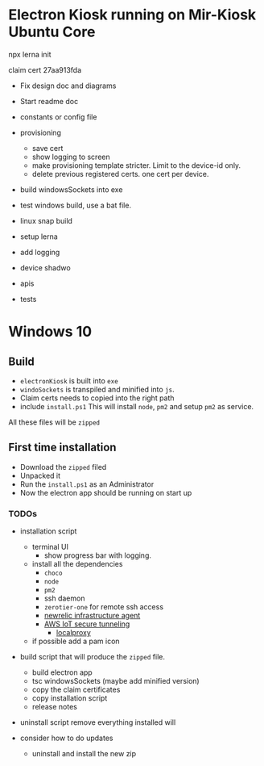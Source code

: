 # Electron Kiosk running on Mir-Kiosk Ubuntu Core

npx lerna init

claim cert
27aa913fda

- Fix design doc and diagrams
- Start readme doc
- constants or config file
- provisioning

  - save cert
  - show logging to screen
  - make provisioning template stricter. Limit to the device-id only.
  - delete previous registered certs. one cert per device.

- build windowsSockets into exe
- test windows build, use a bat file.
- linux snap build
- setup lerna

- add logging
- device shadwo
- apis
- tests

# Windows 10

## Build

- `electronKiosk` is built into `exe`
- `windoSockets` is transpiled and minified into `js`.
- Claim certs needs to copied into the right path
- include `install.ps1` This will install `node`, `pm2` and setup `pm2` as service.

All these files will be `zipped`

## First time installation

- Download the `zipped` filed
- Unpacked it
- Run the `install.ps1` as an Administrator
- Now the electron app should be running on start up

### TODOs

- installation script
  - terminal UI
    - show progress bar with logging.
  - install all the dependencies
    - `choco`
    - `node`
    - `pm2`
    - ssh daemon
    - `zerotier-one` for remote ssh access
    - [newrelic infrastructure agent]()
    - [AWS IoT secure tunneling](https://docs.aws.amazon.com/iot/latest/developerguide/secure-tunneling-tutorial.html)
      - [localproxy](https://github.com/aws-samples/aws-iot-securetunneling-localproxy)
  - if possible add a pam icon
- build script that will produce the `zipped` file.

  - build electron app
  - tsc windowsSockets (maybe add minified version)
  - copy the claim certificates
  - copy installation script
  - release notes

- uninstall script
  remove everything installed will

- consider how to do updates
  - uninstall and install the new zip
